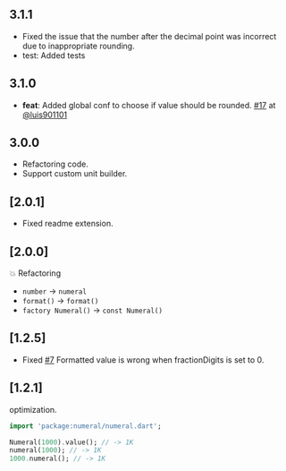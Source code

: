 ## 3.1.1

- Fixed the issue that the number after the decimal point was incorrect due to inappropriate rounding.
- test: Added tests

## 3.1.0

- **feat**: Added global conf to choose if value should be rounded. [#17](https://github.com/medz/numeral.dart/pull/17) at [@luis901101](https://github.com/luis901101)

## 3.0.0

- Refactoring code.
- Support custom unit builder.

## [2.0.1]

- Fixed readme extension.

## [2.0.0]

💥 Refactoring

- `number` -> `numeral`
- `format()` -> `format()`
- `factory Numeral()` -> `const Numeral()`

## [1.2.5]

- Fixed [#7](https://github.com/medz/numeral.dart/issues/7) Formatted value is wrong when fractionDigits is set to 0.

## [1.2.1]

optimization.

```dart
import 'package:numeral/numeral.dart';

Numeral(1000).value(); // -> 1K
numeral(1000); // -> 1K
1000.numeral(); // -> 1K
```
